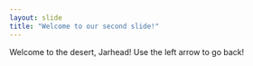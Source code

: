 ```yaml
---
layout: slide
title: "Welcome to our second slide!"
---
```

Welcome to the desert, Jarhead!
Use the left arrow to go back!
